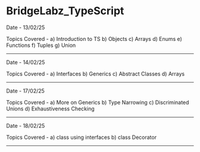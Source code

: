 # BridgeLabz_TypeScript

Date - 13/02/25

Topics Covered - a) Introduction to TS b) Objects c) Arrays d) Enums e) Functions f) Tuples g) Union

--------------

Date - 14/02/25

Topics Covered - a) Interfaces b) Generics c) Abstract Classes d) Arrays

--------------

Date - 17/02/25

Topics Covered - a) More on Generics b) Type Narrowing c) Discriminated Unions d) Exhaustiveness Checking

--------------

Date - 18/02/25

Topics Covered - a) class using interfaces b) class Decorator

--------------

